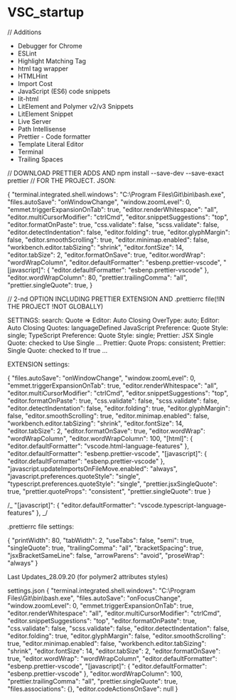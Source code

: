 # VSC_startup

// Additions

- Debugger for Chrome
- ESLint
- Highlight Matching Tag
- html tag wrapper
- HTMLHint
- Import Cost
- JavaScript (ES6) code snippets
- lit-html
- LitElement and Polymer v2/v3 Snippets
- LitElement Snippet
- Live Server
- Path Intellisense
- Prettier - Code formatter
- Template Literal Editor
- Terminal
- Trailing Spaces

// DOWNLOAD PRETTIER ADDS AND npm install --save-dev --save-exact prettier
// FOR THE PROJECT. JSON:

{
"terminal.integrated.shell.windows": "C:\\Program Files\\Git\\bin\\bash.exe",
"files.autoSave": "onWindowChange",
"window.zoomLevel": 0,
"emmet.triggerExpansionOnTab": true,
"editor.renderWhitespace": "all",
"editor.multiCursorModifier": "ctrlCmd",
"editor.snippetSuggestions": "top",
"editor.formatOnPaste": true,
"css.validate": false,
"scss.validate": false,
"editor.detectIndentation": false,
"editor.folding": true,
"editor.glyphMargin": false,
"editor.smoothScrolling": true,
"editor.minimap.enabled": false,
"workbench.editor.tabSizing": "shrink",
"editor.fontSize": 14,
"editor.tabSize": 2,
"editor.formatOnSave": true,
"editor.wordWrap": "wordWrapColumn",
"editor.defaultFormatter": "esbenp.prettier-vscode",
"[javascript]": {
"editor.defaultFormatter": "esbenp.prettier-vscode"
},
"editor.wordWrapColumn": 80,
"prettier.trailingComma": "all",
"prettier.singleQuote": true,
}

// 2-nd OPTION INCLUDING PRETTIER EXTENSION AND .prettierrc file(!IN THE PROJECT !NOT GLOBALLY)

SETTINGS:
search: Quote =>
Editor: Auto Closing OverType: auto;
Editor: Auto Closing Quotes: languageDefined
JavaScript Preference: Quote Style: single;
TypeScript Preference: Quote Style: single;
Prettier: JSX Single Quote: checked to Use Single ...
Prettier: Quote Props: consistent;
Prettier: Single Quote: checked to If true ...

EXTENSION settings:

{
"files.autoSave": "onWindowChange",
"window.zoomLevel": 0,
"emmet.triggerExpansionOnTab": true,
"editor.renderWhitespace": "all",
"editor.multiCursorModifier": "ctrlCmd",
"editor.snippetSuggestions": "top",
"editor.formatOnPaste": true,
"css.validate": false,
"scss.validate": false,
"editor.detectIndentation": false,
"editor.folding": true,
"editor.glyphMargin": false,
"editor.smoothScrolling": true,
"editor.minimap.enabled": false,
"workbench.editor.tabSizing": "shrink",
"editor.fontSize": 14,
"editor.tabSize": 2,
"editor.formatOnSave": true,
"editor.wordWrap": "wordWrapColumn",
"editor.wordWrapColumn": 100,
"[html]": {
"editor.defaultFormatter": "vscode.html-language-features"
},
"editor.defaultFormatter": "esbenp.prettier-vscode",
"[javascript]": {
"editor.defaultFormatter": "esbenp.prettier-vscode"
},
"javascript.updateImportsOnFileMove.enabled": "always",
"javascript.preferences.quoteStyle": "single",
"typescript.preferences.quoteStyle": "single",
"prettier.jsxSingleQuote": true,
"prettier.quoteProps": "consistent",
"prettier.singleQuote": true
}

/_ "[javascript]": {
"editor.defaultFormatter": "vscode.typescript-language-features"
}, _/

.prettierrc file settings:

{
"printWidth": 80,
"tabWidth": 2,
"useTabs": false,
"semi": true,
"singleQuote": true,
"trailingComma": "all",
"bracketSpacing": true,
"jsxBracketSameLine": false,
"arrowParens": "avoid",
"proseWrap": "always"
}

Last Updates_28.09.20 (for polymer2 attributes styles)

settings.json
{
"terminal.integrated.shell.windows": "C:\\Program Files\\Git\\bin\\bash.exe",
"files.autoSave": "onFocusChange",
"window.zoomLevel": 0,
"emmet.triggerExpansionOnTab": true,
"editor.renderWhitespace": "all",
"editor.multiCursorModifier": "ctrlCmd",
"editor.snippetSuggestions": "top",
"editor.formatOnPaste": true,
"css.validate": false,
"scss.validate": false,
"editor.detectIndentation": false,
"editor.folding": true,
"editor.glyphMargin": false,
"editor.smoothScrolling": true,
"editor.minimap.enabled": false,
"workbench.editor.tabSizing": "shrink",
"editor.fontSize": 14,
"editor.tabSize": 2,
"editor.formatOnSave": true,
"editor.wordWrap": "wordWrapColumn",
"editor.defaultFormatter": "esbenp.prettier-vscode",
"[javascript]": {
"editor.defaultFormatter": "esbenp.prettier-vscode"
},
"editor.wordWrapColumn": 100,
"prettier.trailingComma": "all",
"prettier.singleQuote": true,
"files.associations": {},
"editor.codeActionsOnSave": null
}
